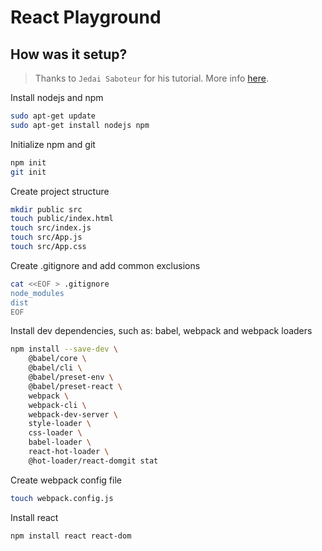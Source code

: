 # React Playground

## How was it setup?

> Thanks to `Jedai Saboteur` for his tutorial. More info [here](https://blog.usejournal.com/creating-a-react-app-from-scratch-f3c693b84658).

Install nodejs and npm

```bash
sudo apt-get update
sudo apt-get install nodejs npm
```

Initialize npm and git

```bash
npm init
git init
```

Create project structure

```bash
mkdir public src
touch public/index.html
touch src/index.js
touch src/App.js
touch src/App.css
```

Create .gitignore and add common exclusions

```bash
cat <<EOF > .gitignore
node_modules
dist
EOF
```

Install dev dependencies, such as: babel, webpack and webpack loaders

```bash
npm install --save-dev \
    @babel/core \
    @babel/cli \
    @babel/preset-env \
    @babel/preset-react \
    webpack \
    webpack-cli \
    webpack-dev-server \
    style-loader \
    css-loader \
    babel-loader \
    react-hot-loader \
    @hot-loader/react-domgit stat
```

Create webpack config file

```bash
touch webpack.config.js
```

Install react

```bash
npm install react react-dom
```
